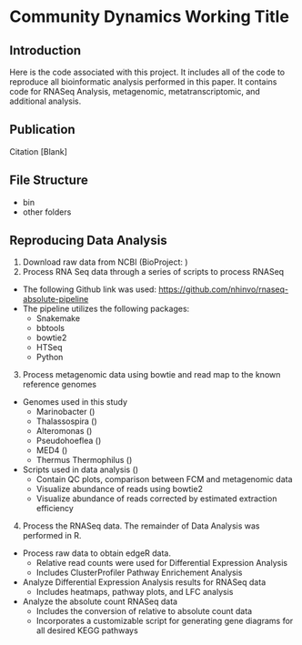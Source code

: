 # Community Dynamics Working Title

## Introduction

Here is the code associated with this project. It includes all of the code to reproduce all bioinformatic analysis performed in this paper. It contains code for RNASeq Analysis, metagenomic, metatranscriptomic, and additional analysis.

## Publication

Citation [Blank]

## File Structure
* bin
* other folders

## Reproducing Data Analysis
1. Download raw data from NCBI (BioProject: )
2. Process RNA Seq data through a series of scripts to process RNASeq
  - The following Github link was used: https://github.com/nhinvo/rnaseq-absolute-pipeline
  - The pipeline utilizes the following packages:
    - Snakemake
    - bbtools
    - bowtie2
    - HTSeq
    - Python
3. Process metagenomic data using bowtie and read map to the known reference genomes
  - Genomes used in this study
    - Marinobacter ()
    - Thalassospira ()
    - Alteromonas ()
    - Pseudohoeflea ()
    - MED4 () 
    - Thermus Thermophilus ()
  - Scripts used in data analysis ()
    - Contain QC plots, comparison between FCM and metagenomic data
    - Visualize abundance of reads using bowtie2
    - Visualize abundance of reads corrected by estimated extraction efficiency
4. Process the RNASeq data. The remainder of Data Analysis was performed in R.
  - Process raw data to obtain edgeR data.
    - Relative read counts were used for Differential Expression Analysis
    - Includes ClusterProfiler Pathway Enrichement Analysis
  - Analyze Differential Expression Analysis results for RNASeq data
    - Includes heatmaps, pathway plots, and LFC analysis
  - Analyze the absolute count RNASeq data
    - Includes the conversion of relative to absolute count data
    - Incorporates a customizable script for generating gene diagrams for all desired KEGG pathways
